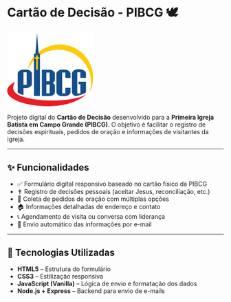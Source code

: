 # Cartão de Decisão - PIBCG 🕊️

<img src="./public/img/PIBCG-Logo.png" alt="Logo da PIBCG" width="200">

Projeto digital do **Cartão de Decisão** desenvolvido para a **Primeira Igreja Batista em Campo Grande (PIBCG)**. O objetivo é facilitar o registro de decisões espirituais, pedidos de oração e informações de visitantes da igreja.

---

## ✨ Funcionalidades

- ✅ Formulário digital responsivo baseado no cartão físico da PIBCG
- ✝️ Registro de decisões pessoais (aceitar Jesus, reconciliação, etc.)
- 🙏 Coleta de pedidos de oração com múltiplas opções
- 🏠 Informações detalhadas de endereço e contato
- 📞 Agendamento de visita ou conversa com liderança
- 📧 Envio automático das informações por e-mail

---

## 🧰 Tecnologias Utilizadas

- **HTML5** – Estrutura do formulário
- **CSS3** – Estilização responsiva
- **JavaScript (Vanilla)** – Lógica de envio e formatação dos dados
- **Node.js + Express** – Backend para envio de e-mails

